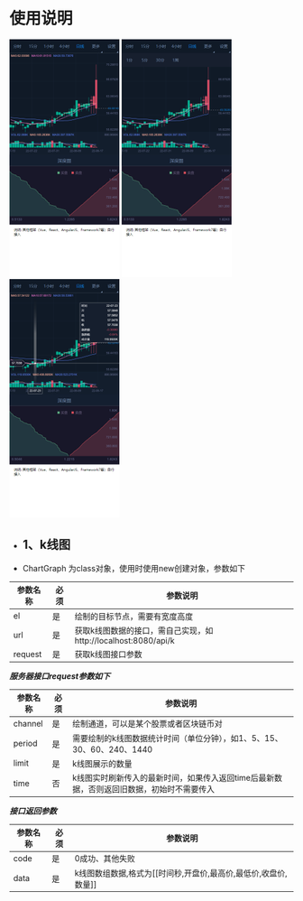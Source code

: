 # 使用说明

![图片](https://github.com/RanJun2022/k-line/blob/main/document/002.png?raw=true)
![图片](https://github.com/RanJun2022/k-line/blob/main/document/001.png?raw=true)
![图片](https://github.com/RanJun2022/k-line/blob/main/document/003.png?raw=true)
* ## 1、k线图
* ChartGraph 为class对象，使用时使用new创建对象，参数如下

参数名称 | 必须 | 参数说明
---- | ---- | ----
el | 是 | 绘制的目标节点，需要有宽度高度
url | 是 | 获取k线图数据的接口，需自己实现，如http://localhost:8080/api/k
request | 是 | 获取k线图接口参数

***服务器接口request参数如下***

参数名称 | 必须 | 参数说明
---- | ---- | ----
channel | 是 | 绘制通道，可以是某个股票或者区块链币对
period | 是 | 需要绘制的k线图数据统计时间（单位分钟），如1、5、15、30、60、240、1440
limit | 是 | k线图展示的数量
time | 否 | k线图实时刷新传入的最新时间，如果传入返回time后最新数据，否则返回旧数据，初始时不需要传入

***接口返回参数***

参数名称 | 必须 | 参数说明
---- | ---- | ----
code | 是 | 0成功、其他失败
data | 是 | k线图数组数据,格式为[[时间秒,开盘价,最高价,最低价,收盘价,数量]]
